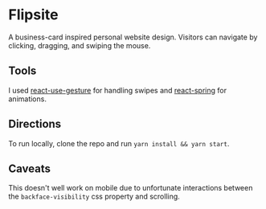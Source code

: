 # Flipsite

A business-card inspired personal website design. Visitors can navigate by clicking, dragging, and swiping the mouse. 

## Tools

I used [react-use-gesture](https://github.com/pmndrs/react-use-gesture) for handling swipes and [react-spring](https://github.com/pmndrs/react-spring)
for animations. 

## Directions

To run locally, clone the repo and run `yarn install && yarn start`.

## Caveats

This doesn't well work on mobile due to unfortunate interactions between the `backface-visibility` css property and scrolling. 
